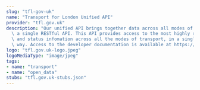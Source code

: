 ```yaml
---
slug: "tfl-gov-uk"
name: "Transport for London Unified API"
provider: "tfl.gov.uk"
description: "Our unified API brings together data across all modes of transport into\
  \ a single RESTful API. This API provides access to the most highly requested realtime\
  \ and status infomation across all the modes of transport, in a single and consistent\
  \ way. Access to the developer documentation is available at https://api.tfl.gov.uk"
logo: "tfl.gov.uk-logo.jpeg"
logoMediaType: "image/jpeg"
tags:
- name: "transport"
- name: "open_data"
stubs: "tfl.gov.uk-stubs.json"
---
```

